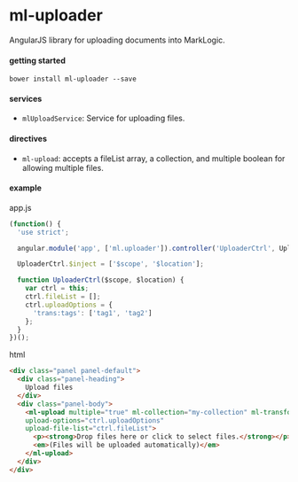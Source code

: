 # ml-uploader
AngularJS library for uploading documents into MarkLogic.

#### getting started

    bower install ml-uploader --save

#### services

- `mlUploadService`: Service for uploading files.

#### directives

- `ml-upload`: accepts a fileList array, a collection, and multiple boolean for allowing multiple files.

#### example

app.js
```javascript
(function() {
  'use strict';

  angular.module('app', ['ml.uploader']).controller('UploaderCtrl', UploaderCtrl);

  UploaderCtrl.$inject = ['$scope', '$location'];

  function UploaderCtrl($scope, $location) {
    var ctrl = this;
    ctrl.fileList = [];
    ctrl.uploadOptions = {
      'trans:tags': ['tag1', 'tag2']
    };
  }
})();
``` 
html 
```html
<div class="panel panel-default">
  <div class="panel-heading">
    Upload files
  </div>
  <div class="panel-body">
    <ml-upload multiple="true" ml-collection="my-collection" ml-transform="'filter-doc'" 
    upload-options="ctrl.uploadOptions"
    upload-file-list="ctrl.fileList">
      <p><strong>Drop files here or click to select files.</strong></p>
      <em>(Files will be uploaded automatically)</em>
    </ml-upload>
  </div>
</div>
```
